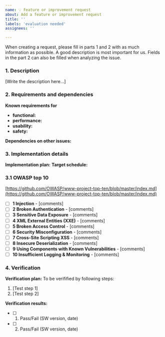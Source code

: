 ```yaml
---
name: 💡 Feature or improvement request
about: Add a feature or improvement request
title: ''
labels: 'evaluation needed'
assignees: ''

---
```


When creating a request, please fill in parts 1 and 2 with as much information as possible. A good description is most important for us. Fields in the part 2 can also be filled when analyzing the issue.

### 1. Description
[Write the description here…]

### 2. Requirements and dependencies
**Known requirements for**
- **functional:** 
- **performance:** 
- **usability:** 
- **safety:** 

**Dependencies on other issues:** 

### 3. Implementation details
**Implementation plan:**
**Target schedule:** 

### 3.1 OWASP top 10
[https://github.com/OWASP/www-project-top-ten/blob/master/index.md](https://github.com/OWASP/www-project-top-ten/blob/master/index.md)
- [ ] **1 Injection** - [comments]
- [ ] **2 Broken Authentication** - [comments]
- [ ] **3 Sensitive Data Exposure** - [comments]
- [ ] **4 XML External Entities (XXE)** - [comments]
- [ ] **5 Broken Access Control** - [comments]
- [ ] **6 Security Misconfiguration** - [comments]
- [ ] **7 Cross-Site Scripting XSS** - [comments]
- [ ] **8 Insecure Deserialization** - [comments]
- [ ] **9 Using Components with Known Vulnerabilities** - [comments]
- [ ] **10 Insufficient Logging & Monitoring** - [comments]

### 4. Verification
**Verification plan:**
To be verifified by following steps:

1. [Test step 1]
2. [Test step 2]

**Verification results:**
- [ ] 1. Pass/Fail (SW version, date)
- [ ] 2. Pass/Fail (SW version, date)

